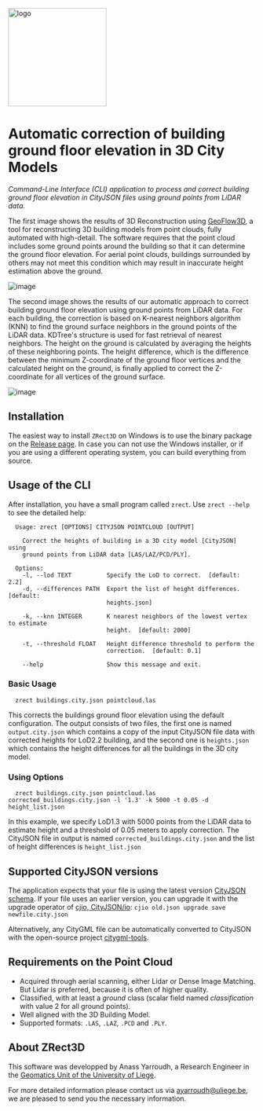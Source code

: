 <img src="https://user-images.githubusercontent.com/72500344/210864557-4078754f-86c1-4e7c-b291-73223bdf4e4d.png" alt="logo" width="200"/>

# Automatic correction of building ground floor elevation in 3D City Models
*Command-Line Interface (CLI) application to process and correct building ground floor elevation in CityJSON files using ground points from LiDAR data.*

The first image shows the results of 3D Reconstruction using [GeoFlow3D](https://github.com/geoflow3d/geoflow-bundle), a tool for reconstructing 3D building models from point clouds, fully automated with high-detail. The software requires that the point cloud includes some ground points around the building so that it can determine the ground floor elevation. For aerial point clouds, buildings surrounded by others may not meet this condition which may result in inaccurate height estimation above the ground.

![image](https://user-images.githubusercontent.com/72500344/210857587-52af1135-eb92-4682-acd7-6499096a292f.png)

The second image shows the results of our automatic approach to correct building ground floor elevation using ground points from LiDAR data. For each building, the correction is based on K-nearest neighbors algorithm (KNN) to find the ground surface neighbors in the ground points of the LiDAR data. KDTree's structure is used for fast retrieval of nearest neighbors. The height on the ground is calculated by averaging the heights of these neighboring points. The height difference, which is the difference between the minimum Z-coordinate of the ground floor vertices and the calculated height on the ground, is finally applied to correct the Z-coordinate for all vertices of the ground surface.

![image](https://user-images.githubusercontent.com/72500344/210857677-d50e6768-cb15-4640-bcd3-c1445b61b15a.png)

## Installation

The easiest way to install <code>ZRect3D</code> on Windows is to use the binary package on the [Release page](). In case you can not use the Windows installer, or if you are using a different operating system, you can build everything from source.

## Usage of the CLI
After installation, you have a small program called <code>zrect</code>. Use <code>zrect --help</code> to see the detailed help:

```
  Usage: zrect [OPTIONS] CITYJSON POINTCLOUD [OUTPUT]

    Correct the heights of building in a 3D city model [CityJSON] using
    ground points from LiDAR data [LAS/LAZ/PCD/PLY].

  Options:
    -l, --lod TEXT          Specify the LoD to correct.  [default: 2.2]
    -d, --differences PATH  Export the list of height differences.  [default:
                            heights.json]

    -k, --knn INTEGER       K nearest neighbors of the lowest vertex to estimate
                            height.  [default: 2000]

    -t, --threshold FLOAT   Height difference threshold to perform the
                            correction.  [default: 0.1]

    --help                  Show this message and exit.
```

### Basic Usage

```
  zrect buildings.city.json pointcloud.las
```

This corrects the buildings ground floor elevation using the default configuration. The output consists of two files, the first one is named <code>output.city.json</code> which contains a copy of the input CityJSON file data with corrected heights for LoD2.2 building, and the second one is <code>heights.json</code> which contains the height differences for all the buildings in the 3D city model.

### Using Options

```
  zrect buildings.city.json pointcloud.las corrected_buildings.city.json -l '1.3' -k 5000 -t 0.05 -d height_list.json
```

In this example, we specify LoD1.3 with 5000 points from the LiDAR data to estimate height and a threshold of 0.05 meters to apply correction. The CityJSON file in output is named <code>corrected_buildings.city.json</code> and the list of height differences is <code>height_list.json</code>

## Supported CityJSON versions

The application expects that your file is using the latest version [CityJSON schema](https://www.cityjson.org/specs/1.1.3/). If your file uses an earlier version, you can upgrade it with the upgrade operator of [cjio, CityJSON/io](https://github.com/cityjson/cjio): <code>cjio old.json upgrade save newfile.city.json</code>

Alternatively, any CityGML file can be automatically converted to CityJSON with the open-source project [citygml-tools](https://github.com/citygml4j/citygml-tools).

## Requirements on the Point Cloud

* Acquired through aerial scanning, either Lidar or Dense Image Matching. But Lidar is preferred, because it is often of higher quality.
* Classified, with at least a *ground* class (scalar field named *classification* with value 2 for all ground points).
* Well aligned with the 3D Building Model.
* Supported formats: <code>.LAS</code>, <code>.LAZ</code>, <code>.PCD</code> and <code>.PLY</code>.

## About ZRect3D

This software was developped by Anass Yarroudh, a Research Engineer in the [Geomatics Unit of the University of Liege](http://geomatics.ulg.ac.be/fr/home.php).

For more detailed information please contact us via <ayarroudh@uliege.be>, we are pleased to send you the necessary information.
